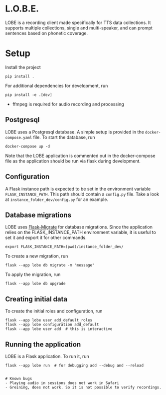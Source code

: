 # L.O.B.E.
LOBE is a recording client made specifically for TTS data collections. It supports multiple collections, single and multi-speaker, and can prompt sentences based on phonetic coverage.

# Setup
Install the project
```
pip install .
```

For additional dependencies for development, run
```
pip install -e .[dev]
```

* ffmpeg is required for audio recording and processing

## Postgresql
LOBE uses a Postgresql database.
A simple setup is provided in the `docker-compose.yaml` file. To start the database, run
```
docker-compose up -d
```
Note that the LOBE application is commented out in the docker-compose file as the application should be run via flask during development.

## Configuration
A Flask instance path is expected to be set in the environment variable `FLASK_INSTANCE_PATH`.
This path should contain a `config.py` file.
Take a look at `instance_folder_dev/config.py` for an example.

## Database migrations
LOBE uses [Flask-Migrate](https://flask-migrate.readthedocs.io/en/latest/) for database migrations.
Since the application relies on the FLASK_INSTANCE_PATH environment variable, it is useful to set it and export it for other commands.
```
export FLASK_INSTANCE_PATH=(pwd)/instance_folder_dev/
```
To create a new migration, run
```
flask --app lobe db migrate -m "message"
```

To apply the migration, run
```
flask --app lobe db upgrade
```

## Creating initial data
To create the initial roles and configuration, run

```
flask --app lobe user add_default_roles
flask --app lobe configuration add_default
flask --app lobe user add  # this is interactive
```

## Running the application
LOBE is a Flask application. To run it, run
```
flask --app lobe run  # for debugging add --debug and --reload
```
```

# Known bugs
- Playing audio in sessions does not work in Safari
- Greining, does not work. So it is not possible to verify recordings.

